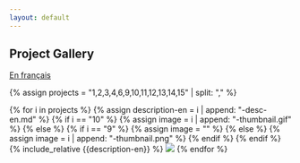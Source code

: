 ```yaml
---
layout: default
---
```


## Project Gallery

[En français](./index-fr.html)

{% assign projects = "1,2,3,4,6,9,10,11,12,13,14,15" | split: "," %}

{% for i in projects %}
  {% assign description-en = i | append: "-desc-en.md" %}
  {% if i == "10" %}
    {% assign image = i | append: "-thumbnail.gif" %}
  {% else %}
    {% if i == "9" %}
      {% assign image = "" %}
    {% else %}
      {% assign image = i | append: "-thumbnail.png" %}
    {% endif %}
  {% endif %}
  {% include_relative {{description-en}} %}
  ![]({{image}})
{% endfor %}

